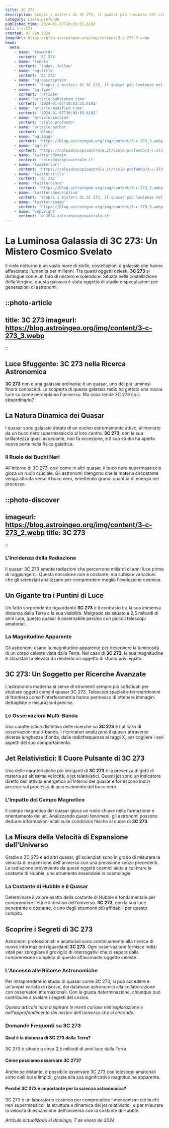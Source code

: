 ```yaml
---
title: 3C 273
description: Scopri i misteri di 3C 273, il quasar più luminoso nel cielo notturno. Astronomia e fascino si uniscono in un viaggio stellare affascinante.
category: cielo-profondo
published_time: 2024-01-07T10:03:55.610Z
url: 3-c-273
created: 07 Jan 2024
imageUrl: https://blog.astroingeo.org/img/content/3-c-273_3.webp
head:
  meta:
    - name: 'keywords'
      content: '3C 273'
    - name: 'robots'
      content: 'index, follow'
    - name: 'og:title'
      content: '3C 273'
    - name: 'og:description'
      content: 'Scopri i misteri di 3C 273, il quasar più luminoso nel cielo notturno. Astronomia e fascino si uniscono in un viaggio stellare affascinante.'
    - name: 'og:type'
      content: 'article'
    - name: 'article:published_time'
      content: '2024-01-07T10:03:55.610Z'
    - name: 'article:modified_time'
      content: '2024-01-07T10:03:55.610Z'
    - name: 'article:section'
      content: 'cielo-profondo'
    - name: 'article:author'
      content: 'Elena'
    - name: 'og:image'
      content: 'https://blog.astroingeo.org/img/content/3-c-273_3.webp'
    - name: 'og:url'
      content: 'https://caleidoscopioastrale.it/cielo-profondo/3-c-273'
    - name: 'twitter:domain'
      content: 'caleidoscopioastrale.it'
    - name: 'twitter:url'
      content: 'https://caleidoscopioastrale.it/cielo-profondo/3-c-273'
    - name: 'twitter:title'
      content: '3C 273'
    - name: 'twitter:card'
      content: 'https://blog.astroingeo.org/img/content/3-c-273_3.webp'
    - name: 'twitter:description'
      content: 'Scopri i misteri di 3C 273, il quasar più luminoso nel cielo notturno. Astronomia e fascino si uniscono in un viaggio stellare affascinante.'
    - name: 'twitter:image'
      content: 'https://blog.astroingeo.org/img/content/3-c-273_3.webp'
    - name: 'copyright'
      content: '© 2024 caleidoscopioastrale.it'
---
```

# La Luminosa Galassia di 3C 273: Un Mistero Cosmico Svelato

Il cielo notturno è un vasto mare di stelle, costellazioni e galassie che hanno affascinato l'umanità per millenni. Tra questi oggetti celesti, **3C 273** si distingue come un faro di mistero e splendore. Situata nella costellazione della Vergine, questa galassia è stata oggetto di studio e speculazioni per generazioni di astronomi.

::photo-article
---
title: 3C 273
imageurl: https://blog.astroingeo.org/img/content/3-c-273_3.webp
---
::

## Luce Sfuggente: 3C 273 nella Ricerca Astronomica

**3C 273** non è una galassia ordinaria; è un quasar, uno dei più luminosi finora conosciuti. La scoperta di questa galassia radio ha gettato una nuova luce su come percepiamo l'universo. Ma cosa rende 3C 273 così straordinario?

## La Natura Dinamica dei Quasar

I quasar sono galassie dotate di un nucleo estremamente attivo, alimentato da un buco nero supermassiccio al loro centro. **3C 273**, con la sua brillantezza quasi accecante, non fa eccezione, e il suo studio ha aperto nuove porte nella fisica galattica.

### Il Ruolo dei Buchi Neri

All'interno di 3C 273, così come in altri quasar, il buco nero supermassiccio gioca un ruolo cruciale. Gli astronomi ritengono che la materia circostante venga attirata verso il buco nero, emettendo grandi quantità di energia nel processo.

::photo-discover
---
imageurl: https://blog.astroingeo.org/img/content/3-c-273_2.webp
title: 3C 273
---
::

### L'Incidenza della Radiazione

Il quasar 3C 273 emette radiazioni che percorrono miliardi di anni luce prima di raggiungerci. Questa emissione non è costante, ma subisce variazioni che gli scienziati analizzano per comprendere meglio l'evoluzione cosmica.

## Un Gigante tra i Puntini di Luce

Un fatto sorprendente riguardante **3C 273** è il contrasto tra la sua immensa distanza dalla Terra e la sua visibilità. Malgrado sia situato a 2,5 miliardi di anni luce, questo quasar è osservabile persino con piccoli telescopi amatoriali.

### La Magnitudine Apparente

Gli astronomi usano la magnitudine apparente per descrivere la luminosità di un corpo celeste vista dalla Terra. Nel caso di **3C 273**, la sua magnitudine è abbastanza elevata da renderlo un oggetto di studio privilegiato.

## **3C 273**: Un Soggetto per Ricerche Avanzate

L'astronomia moderna si serve di strumenti sempre più sofisticati per studiare oggetti come il quasar 3C 273. Telescopi spaziali e terrestridomini di frontiera come l'interferometria hanno permesso di ottenere immagini dettagliate e misurazioni precise.

### Le Osservazioni Multi-Banda

Una caratteristica distintiva delle ricerche su **3C 273** è l'utilizzo di osservazioni multi-banda. I ricercatori analizzano il quasar attraverso diverse lunghezze d'onda, dalle radiofrequenze ai raggi X, per cogliere i vari aspetti del suo comportamento.

## **Jet Relativistici**: Il Cuore Pulsante di 3C 273

Una delle caratteristiche più intriganti di **3C 273** è la presenza di getti di materia ad altissima velocità, o jet relativistici. Questi jet sono un indicatore diretto dell'attività energetica all'interno del quasar e forniscono indizi preziosi sul processo di accrescimento del buco nero.

### L'Impatto del Campo Magnetico

Il campo magnetico del quasar gioca un ruolo chiave nella formazione e orientamento dei jet. Analizzando questi fenomeni, gli astronomi possono dedurre informazioni vitali sulle condizioni fisiche al cuore di **3C 273**.

## **La Misura della Velocità di Espansione dell'Universo**

Grazie a 3C 273 e ad altri quasar, gli scienziati sono in grado di misurare la velocità di espansione dell'universo con una precisione senza precedenti. La radiazione proveniente da questi oggetti cosmici aiuta a calibrare la costante di Hubble, uno strumento essenziale in cosmologia.

### La Costante di Hubble e il Quasar

Determinare il valore esatto della costante di Hubble è fondamentale per comprendere l'età e il destino dell'universo. **3C 273**, con la sua luce penetrante e costante, è uno degli strumenti più affidabili per questo compito.

## Scoprire i Segreti di **3C 273**

Astronomi professionisti e amatoriali sono continuamente alla ricerca di nuove informazioni riguardanti **3C 273**. Ogni osservazione fornisce indizi vitali per sbrogliare il groviglio di interrogativi che ci separa dalla comprensione completa di questo affascinante oggetto celeste.

### L'Accesso alle Risorse Astronomiche

Per intraprendere lo studio di quasar come 3C 273, si può accedere a un'ampia varietà di risorse, dai database astronomici alla collaborazione con osservatori internazionali. Con la giusta determinazione, chiunque può contribuire a svelare i segreti del cosmo.

_Questo articolo mira a ispirare le menti curiose nell'esplorazione e nell'approfondimento dei misteri dell'universo che ci circonda._

### Domande Frequenti su 3C 273

#### Qual è la distanza di 3C 273 dalla Terra?
3C 273 è situato a circa 2,5 miliardi di anni luce dalla Terra.

#### Come possiamo osservare 3C 273?
Anche se distante, è possibile osservare 3C 273 con telescopi amatoriali sotto cieli bui e limpidi, grazie alla sua significativa magnitudine apparente.

#### Perché 3C 273 è importante per la scienza astronomica?
3C 273 è un laboratorio cosmico per comprendere i meccanismi dei buchi neri supermassicci, la struttura e dinamica dei jet relativistici, e per misurare la velocità di espansione dell'universo con la costante di Hubble.

_Artículo actualizado el domingo, 7 de enero de 2024_